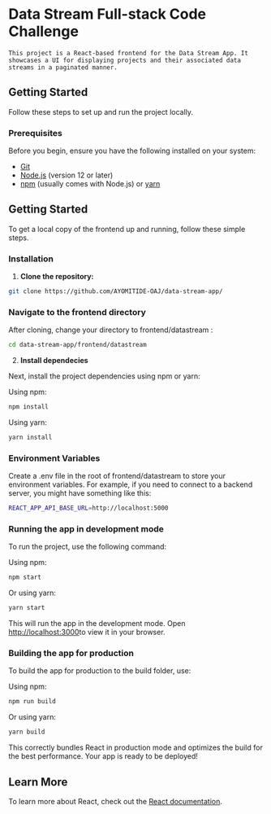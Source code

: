 # Data Stream Full-stack Code Challenge
    This project is a React-based frontend for the Data Stream App. It showcases a UI for displaying projects and their associated data streams in a paginated manner.
## Getting Started

Follow these steps to set up and run the project locally.

### Prerequisites

Before you begin, ensure you have the following installed on your system: 
- [Git](https://git-scm.com/) 
- [Node.js](https://nodejs.org/) (version 12 or later) 
- [npm](https://www.npmjs.com/) (usually comes with Node.js) or [yarn](https://yarnpkg.com/)

## Getting Started 
 
To get a local copy of the frontend up and running, follow these simple steps. 

### Installation

1. **Clone the repository:**

```bash
git clone https://github.com/AYOMITIDE-OAJ/data-stream-app/ 
```
### Navigate to the frontend directory 
 
After cloning, change your directory to  frontend/datastream :  

```bash
cd data-stream-app/frontend/datastream
```

2. **Install dependecies**

  Next, install the project dependencies using npm or yarn: 

  Using npm:

```bash
npm install
```

  Using yarn:

```bash
yarn install
```

### Environment Variables 
 
Create a  .env  file in the root of  frontend/datastream  to store your environment variables. For example, if you need to connect to a backend server, you might have something like this: 

```bash
REACT_APP_API_BASE_URL=http://localhost:5000
```

### Running the app in development mode

To run the project, use the following command: 

 Using npm: 
```bash
npm start
```
  Or using yarn:
```bash
yarn start
```
This will run the app in the development mode. Open [http://localhost:3000](http://localhost:3000)to view it in your browser. 

### Building the app for production 
 
To build the app for production to the  build  folder, use: 
 
Using npm: 
```bash
npm run build
```
  Or using yarn:
```bash 
yarn build
```

This correctly bundles React in production mode and optimizes the build for the best performance. Your app is ready to be deployed! 
 
## Learn More 
 
To learn more about React, check out the [React documentation](https://reactjs.org/).


